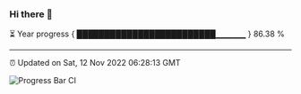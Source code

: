 ### Hi there 👋

⏳ Year progress { █████████████████████████▁▁▁▁▁ } 86.38 %

---

⏰ Updated on Sat, 12 Nov 2022 06:28:13 GMT

![Progress Bar CI](https://github.com/ZhaoGui/ZhaoGui/workflows/Progress%20Bar%20CI/badge.svg)
